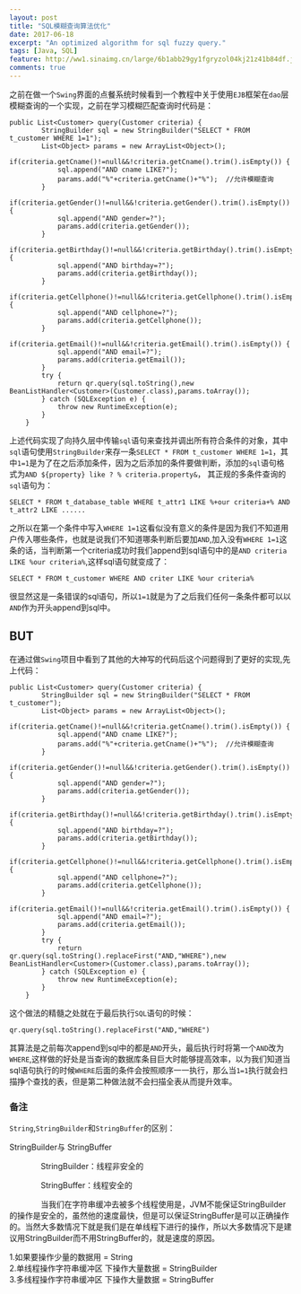 ```yaml
---
layout: post
title: "SQL模糊查询算法优化"
date: 2017-06-18
excerpt: "An optimized algorithm for sql fuzzy query."
tags: [Java, SQL]
feature: http://ww1.sinaimg.cn/large/6b1abb29gy1fgryzol04kj21z41b84df.jpg
comments: true
---
```


之前在做一个`Swing`界面的点餐系统时候看到一个教程中关于使用`EJB`框架在`dao`层模糊查询的一个实现，之前在学习模糊匹配查询时代码是：

```
public List<Customer> query(Customer criteria) {
		StringBuilder sql = new StringBuilder("SELECT * FROM t_customer WHERE 1=1");
		List<Object> params = new ArrayList<Object>();
		if(criteria.getCname()!=null&&!criteria.getCname().trim().isEmpty()) {
			sql.append("AND cname LIKE?");
			params.add("%"+criteria.getCname()+"%");  //允许模糊查询
		}
		if(criteria.getGender()!=null&&!criteria.getGender().trim().isEmpty()) {
			sql.append("AND gender=?");
			params.add(criteria.getGender());
		}
		if(criteria.getBirthday()!=null&&!criteria.getBirthday().trim().isEmpty()) {
			sql.append("AND birthday=?");
			params.add(criteria.getBirthday());
		}
		if(criteria.getCellphone()!=null&&!criteria.getCellphone().trim().isEmpty()) {
			sql.append("AND cellphone=?");
			params.add(criteria.getCellphone());
		}
		if(criteria.getEmail()!=null&&!criteria.getEmail().trim().isEmpty()) {
			sql.append("AND email=?");
			params.add(criteria.getEmail());
		}
		try {
			return qr.query(sql.toString(),new BeanListHandler<Customer>(Customer.class),params.toArray());
		} catch (SQLException e) {
			throw new RuntimeException(e);
		}
	}
```

上述代码实现了向持久层中传输`sql`语句来查找并调出所有符合条件的对象，其中`sql`语句使用`StringBuilder`来存一条`SELECT * FROM t_customer WHERE 1=1`，其中`1=1`是为了在之后添加条件，因为之后添加的条件要做判断，添加的`sql`语句格式为`AND ${property} like ? % criteria.property&`， 其正规的多条件查询的`sql`语句为：

```
SELECT * FROM t_database_table WHERE t_attr1 LIKE %+our criteria+% AND t_attr2 LIKE ......
```

之所以在第一个条件中写入`WHERE 1=1`这看似没有意义的条件是因为我们不知道用户传入哪些条件，也就是说我们不知道哪条判断后要加`AND`,加入没有`WHERE 1=1`这条的话，当判断第一个criteria成功时我们append到sql语句中的是`AND criteria LIKE %our criteria%`,这样sql语句就变成了：

```
SELECT * FROM t_customer WHERE AND criter LIKE %our criteria%
```

很显然这是一条错误的sql语句，所以`1=1`就是为了之后我们任何一条条件都可以以`AND`作为开头append到sql中。
## BUT
在通过做`Swing`项目中看到了其他的大神写的代码后这个问题得到了更好的实现,先上代码：

```
public List<Customer> query(Customer criteria) {
		StringBuilder sql = new StringBuilder("SELECT * FROM t_customer");
		List<Object> params = new ArrayList<Object>();
		if(criteria.getCname()!=null&&!criteria.getCname().trim().isEmpty()) {
			sql.append("AND cname LIKE?");
			params.add("%"+criteria.getCname()+"%");  //允许模糊查询
		}
		if(criteria.getGender()!=null&&!criteria.getGender().trim().isEmpty()) {
			sql.append("AND gender=?");
			params.add(criteria.getGender());
		}
		if(criteria.getBirthday()!=null&&!criteria.getBirthday().trim().isEmpty()) {
			sql.append("AND birthday=?");
			params.add(criteria.getBirthday());
		}
		if(criteria.getCellphone()!=null&&!criteria.getCellphone().trim().isEmpty()) {
			sql.append("AND cellphone=?");
			params.add(criteria.getCellphone());
		}
		if(criteria.getEmail()!=null&&!criteria.getEmail().trim().isEmpty()) {
			sql.append("AND email=?");
			params.add(criteria.getEmail());
		}
		try {
			return qr.query(sql.toString().replaceFirst("AND,"WHERE"),new BeanListHandler<Customer>(Customer.class),params.toArray());
		} catch (SQLException e) {
			throw new RuntimeException(e);
		}
	}

```

这个做法的精髓之处就在于最后执行`SQL`语句的时候：

```
qr.query(sql.toString().replaceFirst("AND,"WHERE")
```

其算法是之前每次append到sql中的都是`AND`开头，最后执行时将第一个`AND`改为`WHERE`,这样做的好处是当查询的数据库条目巨大时能够提高效率，以为我们知道当sql语句执行的时候`WHERE`后面的条件会按照顺序一一执行，那么当`1=1`执行就会扫描挣个查找的表，但是第二种做法就不会扫描全表从而提升效率。

### 备注
`String`,`StringBuilder`和`StringBuffer`的区别：</br>

StringBuilder与 StringBuffer

　　　　StringBuilder：线程非安全的

　　　　StringBuffer：线程安全的

　　　　当我们在字符串缓冲去被多个线程使用是，JVM不能保证StringBuilder的操作是安全的，虽然他的速度最快，但是可以保证StringBuffer是可以正确操作的。当然大多数情况下就是我们是在单线程下进行的操作，所以大多数情况下是建议用StringBuilder而不用StringBuffer的，就是速度的原因。

1.如果要操作少量的数据用 = String </br>
2.单线程操作字符串缓冲区 下操作大量数据 = StringBuilder</br>
3.多线程操作字符串缓冲区 下操作大量数据 = StringBuffer</br>
